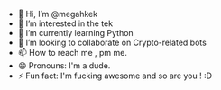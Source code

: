- 👋 Hi, I’m @megahkek
- 👀 I’m interested in the tek
- 🌱 I’m currently learning Python
- 💞️ I’m looking to collaborate on Crypto-related bots
- 📫 How to reach me , pm me.
- 😄 Pronouns: I'm a dude.
- ⚡ Fun fact: I'm fucking awesome and so are you ! :D

<!---
megahkek/megahkek is a ✨ special ✨ repository because its `README.md` (this file) appears on your GitHub profile.
You can click the Preview link to take a look at your changes.
--->
